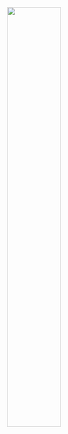 <img width= "50%" src="https://user-images.githubusercontent.com/81941276/133186628-2f198b68-43bf-409f-947c-b748934f1ba4.gif"/>
